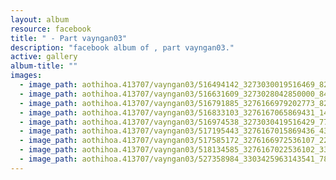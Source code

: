 ```yaml
---
layout: album
resource: facebook
title: " - Part vayngan03"
description: "facebook album of , part vayngan03."
active: gallery
album-title: ""
images:
  - image_path: aothihoa.413707/vayngan03/516494142_3273030019516469_8298755835750079167_n.jpg
  - image_path: aothihoa.413707/vayngan03/516631609_3273028042850000_848462929913818909_n.jpg
  - image_path: aothihoa.413707/vayngan03/516791885_3276166979202773_8206105278226319846_n.jpg
  - image_path: aothihoa.413707/vayngan03/516833103_3276167065869431_1402914229832385351_n.jpg
  - image_path: aothihoa.413707/vayngan03/516974538_3273030419516429_7765098205931761343_n.jpg
  - image_path: aothihoa.413707/vayngan03/517195443_3276167015869436_4348452736415580460_n.jpg
  - image_path: aothihoa.413707/vayngan03/517585172_3276166972536107_2284417052348972487_n.jpg
  - image_path: aothihoa.413707/vayngan03/518134585_3276167022536102_3317094776252990516_n.jpg
  - image_path: aothihoa.413707/vayngan03/527358984_3303425963143541_7873302513484325525_n.jpg
---
```

